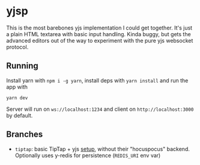 # yjsp

This is the most barebones yjs implementation I could get together. It's just a plain HTML textarea with basic input handling. Kinda buggy, but gets the advanced editors out of the way to experiment with the pure yjs websocket protocol.

## Running

Install yarn with `npm i -g yarn`, install deps with `yarn install` and run the app with

```
yarn dev
```

Server will run on `ws://localhost:1234` and client on `http://localhost:3000` by default.

## Branches

- `tiptap`: basic TipTap + yjs [setup](https://tiptap.dev/guide/collaborative-editing), without their "hocuspocus" backend. Optionally uses y-redis for persistence (`REDIS_URI` env var)
